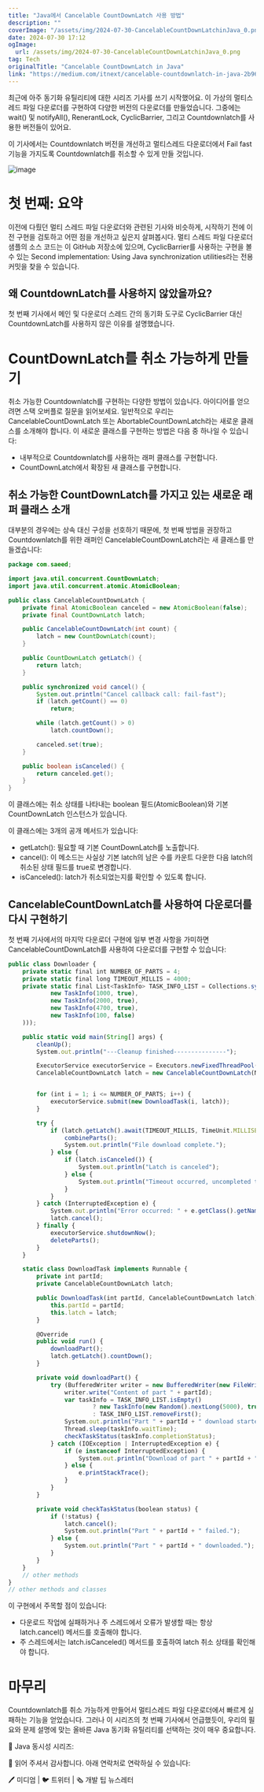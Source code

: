 ```yaml
---
title: "Java에서 Cancelable CountDownLatch 사용 방법"
description: ""
coverImage: "/assets/img/2024-07-30-CancelableCountDownLatchinJava_0.png"
date: 2024-07-30 17:12
ogImage: 
  url: /assets/img/2024-07-30-CancelableCountDownLatchinJava_0.png
tag: Tech
originalTitle: "Cancelable CountDownLatch in Java"
link: "https://medium.com/itnext/cancelable-countdownlatch-in-java-2b960fb77403"
---
```



최근에 아주 동기화 유틸리티에 대한 시리즈 기사를 쓰기 시작했어요. 이 가상의 멀티스레드 파일 다운로더를 구현하여 다양한 버전의 다운로더를 만들었습니다. 그중에는 wait() 및 notifyAll(), RenerantLock, CyclicBarrier, 그리고 Countdownlatch를 사용한 버전들이 있어요.

이 기사에서는 Countdownlatch 버전을 개선하고 멀티스레드 다운로더에서 Fail fast 기능을 가지도록 Countdownlatch를 취소할 수 있게 만들 것입니다.

![image](/assets/img/2024-07-30-CancelableCountDownLatchinJava_0.png)

# 첫 번째: 요약

<div class="content-ad"></div>

이전에 다뤘던 멀티 스레드 파일 다운로더와 관련된 기사와 비슷하게, 시작하기 전에 이전 구현을 검토하고 어떤 점을 개선하고 싶은지 살펴봅시다. 멀티 스레드 파일 다운로더 샘플의 소스 코드는 이 GitHub 저장소에 있으며, CyclicBarrier를 사용하는 구현을 볼 수 있는 Second implementation: Using Java synchronization utilities라는 전용 커밋을 찾을 수 있습니다.

## 왜 CountdownLatch를 사용하지 않았을까요?

첫 번째 기사에서 메인 및 다운로더 스레드 간의 동기화 도구로 CyclicBarrier 대신 CountdownLatch를 사용하지 않은 이유를 설명했습니다.

# CountDownLatch를 취소 가능하게 만들기

<div class="content-ad"></div>

취소 가능한 Countdownlatch를 구현하는 다양한 방법이 있습니다. 아이디어를 얻으려면 스택 오버플로 질문을 읽어보세요. 일반적으로 우리는 CancelableCountDownLatch 또는 AbortableCountDownLatch라는 새로운 클래스를 소개해야 합니다. 이 새로운 클래스를 구현하는 방법은 다음 중 하나일 수 있습니다:

- 내부적으로 Countdownlatch를 사용하는 래퍼 클래스를 구현합니다.
- CountDownLatch에서 확장된 새 클래스를 구현합니다.

## 취소 가능한 CountDownLatch를 가지고 있는 새로운 래퍼 클래스 소개

대부분의 경우에는 상속 대신 구성을 선호하기 때문에, 첫 번째 방법을 권장하고 Countdownlatch를 위한 래퍼인 CancelableCountDownLatch라는 새 클래스를 만들겠습니다:

<div class="content-ad"></div>

```java
package com.saeed;

import java.util.concurrent.CountDownLatch;
import java.util.concurrent.atomic.AtomicBoolean;

public class CancelableCountDownLatch {
    private final AtomicBoolean canceled = new AtomicBoolean(false);
    private final CountDownLatch latch;

    public CancelableCountDownLatch(int count) {
        latch = new CountDownLatch(count);
    }

    public CountDownLatch getLatch() {
        return latch;
    }

    public synchronized void cancel() {
        System.out.println("Cancel callback call: fail-fast");
        if (latch.getCount() == 0)
            return;

        while (latch.getCount() > 0)
            latch.countDown();

        canceled.set(true);
    }

    public boolean isCanceled() {
        return canceled.get();
    }
}
```
이 클래스에는 취소 상태를 나타내는 boolean 필드(AtomicBoolean)와 기본 CountDownLatch 인스턴스가 있습니다.

이 클래스에는 3개의 공개 메서드가 있습니다:

- getLatch(): 필요할 때 기본 CountDownLatch를 노출합니다.
- cancel(): 이 메소드는 사실상 기본 latch의 남은 수를 카운트 다운한 다음 latch의 취소된 상태 필드를 true로 변경합니다.
- isCanceled(): latch가 취소되었는지를 확인할 수 있도록 합니다.

<div class="content-ad"></div>

## CancelableCountDownLatch를 사용하여 다운로더를 다시 구현하기

첫 번째 기사에서의 마지막 다운로더 구현에 일부 변경 사항을 가미하면 CancelableCountDownLatch를 사용하여 다운로더를 구현할 수 있습니다:

```js
public class Downloader {
    private static final int NUMBER_OF_PARTS = 4;
    private static final long TIMEOUT_MILLIS = 4000;
    private static final List<TaskInfo> TASK_INFO_LIST = Collections.synchronizedList(new ArrayList<>(List.of(
            new TaskInfo(1000, true),
            new TaskInfo(2000, true),
            new TaskInfo(4700, true),
            new TaskInfo(100, false)
    )));

    public static void main(String[] args) {
        cleanUp();
        System.out.println("---Cleanup finished---------------");

        ExecutorService executorService = Executors.newFixedThreadPool(NUMBER_OF_PARTS);
        CancelableCountDownLatch latch = new CancelableCountDownLatch(NUMBER_OF_PARTS);


        for (int i = 1; i <= NUMBER_OF_PARTS; i++) {
            executorService.submit(new DownloadTask(i, latch));
        }

        try {
            if (latch.getLatch().await(TIMEOUT_MILLIS, TimeUnit.MILLISECONDS) && !latch.isCanceled()) {
                combineParts();
                System.out.println("File download complete.");
            } else {
                if (latch.isCanceled()) {
                    System.out.println("Latch is canceled");
                } else {
                    System.out.println("Timeout occurred, uncompleted tasks: " + latch.getLatch().getCount());
                }
            }
        } catch (InterruptedException e) {
            System.out.println("Error occurred: " + e.getClass().getName());
            latch.cancel();
        } finally {
            executorService.shutdownNow();
            deleteParts();
        }
    }

    static class DownloadTask implements Runnable {
        private int partId;
        private CancelableCountDownLatch latch;

        public DownloadTask(int partId, CancelableCountDownLatch latch) {
            this.partId = partId;
            this.latch = latch;
        }

        @Override
        public void run() {
            downloadPart();
            latch.getLatch().countDown();
        }

        private void downloadPart() {
            try (BufferedWriter writer = new BufferedWriter(new FileWriter("part_" + partId + ".txt"))) {
                writer.write("Content of part " + partId);
                var taskInfo = TASK_INFO_LIST.isEmpty()
                        ? new TaskInfo(new Random().nextLong(5000), true)
                        : TASK_INFO_LIST.removeFirst();
                System.out.println("Part " + partId + " download started (" + taskInfo + " ).");
                Thread.sleep(taskInfo.waitTime);
                checkTaskStatus(taskInfo.completionStatus);
            } catch (IOException | InterruptedException e) {
                if (e instanceof InterruptedException) {
                    System.out.println("Download of part " + partId + " was interrupted.");
                } else {
                    e.printStackTrace();
                }
            }
        }

        private void checkTaskStatus(boolean status) {
            if (!status) {
                latch.cancel();
                System.out.println("Part " + partId + " failed.");
            } else {
                System.out.println("Part " + partId + " downloaded.");
            }
        }
    }
    // other methods
}
// other methods and classes
```

이 구현에서 주목할 점이 있습니다:

<div class="content-ad"></div>

- 다운로드 작업에 실패하거나 주 스레드에서 오류가 발생할 때는 항상 latch.cancel() 메서드를 호출해야 합니다.
- 주 스레드에서는 latch.isCanceled() 메서드를 호출하여 latch 취소 상태를 확인해야 합니다.

# 마무리

Countdownlatch를 취소 가능하게 만들어서 멀티스레드 파일 다운로더에서 빠르게 실패하는 기능을 얻었습니다. 그러나 이 시리즈의 첫 번째 기사에서 언급했듯이, 우리의 필요와 문제 설명에 맞는 올바른 Java 동기화 유틸리티를 선택하는 것이 매우 중요합니다.

🧵 Java 동시성 시리즈:

<div class="content-ad"></div>

🙏 읽어 주셔서 감사합니다. 아래 연락처로 연락하실 수 있습니다:

🖊️ 미디엄 | 🐦 트위터 | 🗞️ 개발 팁 뉴스레터